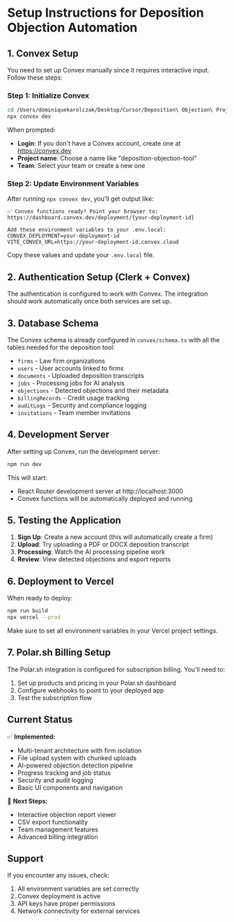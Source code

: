# Setup Instructions for Deposition Objection Automation

## 1. Convex Setup

You need to set up Convex manually since it requires interactive input. Follow these steps:

### Step 1: Initialize Convex
```bash
cd /Users/dominiquekarolczak/Desktop/Cursor/Deposition\ Objection\ Project/deposition-app
npx convex dev
```

When prompted:
- **Login**: If you don't have a Convex account, create one at https://convex.dev
- **Project name**: Choose a name like "deposition-objection-tool"
- **Team**: Select your team or create a new one

### Step 2: Update Environment Variables
After running `npx convex dev`, you'll get output like:
```
✅ Convex functions ready! Point your browser to:
https://dashboard.convex.dev/deployment/{your-deployment-id}

Add these environment variables to your .env.local:
CONVEX_DEPLOYMENT=your-deployment-id
VITE_CONVEX_URL=https://your-deployment-id.convex.cloud
```

Copy these values and update your `.env.local` file.

## 2. Authentication Setup (Clerk + Convex)

The authentication is configured to work with Convex. The integration should work automatically once both services are set up.

## 3. Database Schema

The Convex schema is already configured in `convex/schema.ts` with all the tables needed for the deposition tool:
- `firms` - Law firm organizations
- `users` - User accounts linked to firms
- `documents` - Uploaded deposition transcripts
- `jobs` - Processing jobs for AI analysis
- `objections` - Detected objections and their metadata
- `billingRecords` - Credit usage tracking
- `auditLogs` - Security and compliance logging
- `invitations` - Team member invitations

## 4. Development Server

After setting up Convex, run the development server:
```bash
npm run dev
```

This will start:
- React Router development server at http://localhost:3000
- Convex functions will be automatically deployed and running

## 5. Testing the Application

1. **Sign Up**: Create a new account (this will automatically create a firm)
2. **Upload**: Try uploading a PDF or DOCX deposition transcript
3. **Processing**: Watch the AI processing pipeline work
4. **Review**: View detected objections and export reports

## 6. Deployment to Vercel

When ready to deploy:
```bash
npm run build
npx vercel --prod
```

Make sure to set all environment variables in your Vercel project settings.

## 7. Polar.sh Billing Setup

The Polar.sh integration is configured for subscription billing. You'll need to:
1. Set up products and pricing in your Polar.sh dashboard
2. Configure webhooks to point to your deployed app
3. Test the subscription flow

## Current Status

✅ **Implemented:**
- Multi-tenant architecture with firm isolation
- File upload system with chunked uploads
- AI-powered objection detection pipeline
- Progress tracking and job status
- Security and audit logging
- Basic UI components and navigation

🚧 **Next Steps:**
- Interactive objection report viewer
- CSV export functionality
- Team management features
- Advanced billing integration

## Support

If you encounter any issues, check:
1. All environment variables are set correctly
2. Convex deployment is active
3. API keys have proper permissions
4. Network connectivity for external services